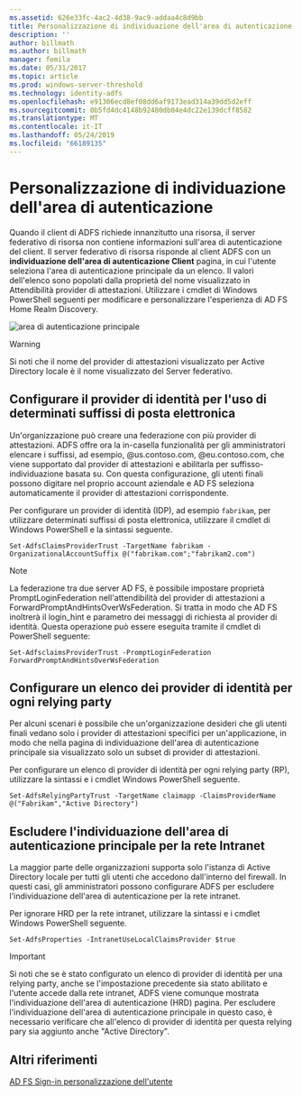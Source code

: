 ```yaml
---
ms.assetid: 626e33fc-4ac2-4d38-9ac9-addaa4c8d9bb
title: Personalizzazione di individuazione dell'area di autenticazione
description: ''
author: billmath
ms.author: billmath
manager: femila
ms.date: 05/31/2017
ms.topic: article
ms.prod: windows-server-threshold
ms.technology: identity-adfs
ms.openlocfilehash: e91306ecd8ef08dd6af9173ead314a39dd5d2eff
ms.sourcegitcommit: 0b5fd4dc4148b92480db04e4dc22e139dcff8582
ms.translationtype: MT
ms.contentlocale: it-IT
ms.lasthandoff: 05/24/2019
ms.locfileid: "66189135"
---
```

# <a name="home-realm-discovery-customization"></a>Personalizzazione di individuazione dell'area di autenticazione


Quando il client di ADFS richiede innanzitutto una risorsa, il server federativo di risorsa non contiene informazioni sull'area di autenticazione del client. Il server federativo di risorsa risponde al client ADFS con un **individuazione dell'area di autenticazione Client** pagina, in cui l'utente seleziona l'area di autenticazione principale da un elenco. Il valori dell'elenco sono popolati dalla proprietà del nome visualizzato in Attendibilità provider di attestazioni. Utilizzare i cmdlet di Windows PowerShell seguenti per modificare e personalizzare l'esperienza di AD FS Home Realm Discovery.  
  
![area di autenticazione principale](media/AD-FS-user-sign-in-customization/ADFS_Blue_Custom4.png)  
  
> [!WARNING]  
> Si noti che il nome del provider di attestazioni visualizzato per Active Directory locale è il nome visualizzato del Server federativo.  
  



## <a name="configure-identity-provider-to-use-certain-email-suffixes"></a>Configurare il provider di identità per l'uso di determinati suffissi di posta elettronica  
Un'organizzazione può creare una federazione con più provider di attestazioni. ADFS offre ora la in\-casella funzionalità per gli amministratori elencare i suffissi, ad esempio, @us.contoso.com, @eu.contoso.com, che viene supportato dal provider di attestazioni e abilitarla per suffisso\-individuazione basata su. Con questa configurazione, gli utenti finali possono digitare nel proprio account aziendale e AD FS seleziona automaticamente il provider di attestazioni corrispondente.  
  
Per configurare un provider di identità \(IDP\), ad esempio `fabrikam`, per utilizzare determinati suffissi di posta elettronica, utilizzare il cmdlet di Windows PowerShell e la sintassi seguente.  
  

`Set-AdfsClaimsProviderTrust -TargetName fabrikam -OrganizationalAccountSuffix @("fabrikam.com";"fabrikam2.com") ` 
 
>[!NOTE]
> La federazione tra due server AD FS, è possibile impostare proprietà PromptLoginFederation nell'attendibilità del provider di attestazioni a ForwardPromptAndHintsOverWsFederation.  Si tratta in modo che AD FS inoltrerà il login_hint e parametro dei messaggi di richiesta al provider di identità.  Questa operazione può essere eseguita tramite il cmdlet di PowerShell seguente:
>
>`Set-AdfsclaimsProviderTrust -PromptLoginFederation ForwardPromptAndHintsOverWsFederation`

## <a name="configure-an-identity-provider-list-per-relying-party"></a>Configurare un elenco dei provider di identità per ogni relying party  
Per alcuni scenari è possibile che un'organizzazione desideri che gli utenti finali vedano solo i provider di attestazioni specifici per un'applicazione, in modo che nella pagina di individuazione dell'area di autenticazione principale sia visualizzato solo un subset di provider di attestazioni.  
  
Per configurare un elenco di provider di identità per ogni relying party \(RP\), utilizzare la sintassi e i cmdlet Windows PowerShell seguente.  
  
 
`Set-AdfsRelyingPartyTrust -TargetName claimapp -ClaimsProviderName @("Fabrikam","Active Directory") ` 

  
## <a name="bypass-home-realm-discovery-for-the-intranet"></a>Escludere l'individuazione dell'area di autenticazione principale per la rete Intranet  
La maggior parte delle organizzazioni supporta solo l'istanza di Active Directory locale per tutti gli utenti che accedono dall'interno del firewall. In questi casi, gli amministratori possono configurare ADFS per escludere l'individuazione dell'area di autenticazione per la rete intranet.  
  
Per ignorare HRD per la rete intranet, utilizzare la sintassi e i cmdlet Windows PowerShell seguente.  
  

`Set-AdfsProperties -IntranetUseLocalClaimsProvider $true ` 
 
  
> [!IMPORTANT]  
> Si noti che se è stato configurato un elenco di provider di identità per una relying party, anche se l'impostazione precedente sia stato abilitato e l'utente accede dalla rete intranet, ADFS viene comunque mostrata l'individuazione dell'area di autenticazione \(HRD\) pagina. Per escludere l'individuazione dell'area di autenticazione principale in questo caso, è necessario verificare che all'elenco di provider di identità per questa relying pary sia aggiunto anche "Active Directory".  

## <a name="additional-references"></a>Altri riferimenti 
[AD FS Sign-in personalizzazione dell'utente](AD-FS-user-sign-in-customization.md)  
